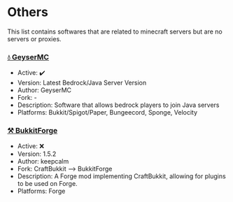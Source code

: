 # Others
This list contains softwares that are related to minecraft servers but are no servers or proxies.

### [💧 GeyserMC](https://geysermc.org/)
  - Active: ✔️
  - Version: Latest Bedrock/Java Server Version
  - Author: GeyserMC
  - Fork: -
  - Description: Software that allows bedrock players to join Java servers
  - Platforms: Bukkit/Spigot/Paper, Bungeecord, Sponge, Velocity

### [⚒️ BukkitForge](https://github.com/keepcalm/BukkitForge) 
  - Active: ❌
  - Version: 1.5.2
  - Author: keepcalm
  - Fork: CraftBukkit --> BukkitForge
  - Description: A Forge mod implementing CraftBukkit, allowing for plugins to be used on Forge.
  - Platforms: Forge
